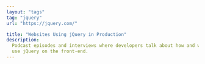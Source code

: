 ```yaml
---
layout: "tags"
tag: "jquery"
url: "https://jquery.com/"

title: "Websites Using jQuery in Production"
description:
  Podcast episodes and interviews where developers talk about how and why they
  use jQuery on the front-end.
---
```

